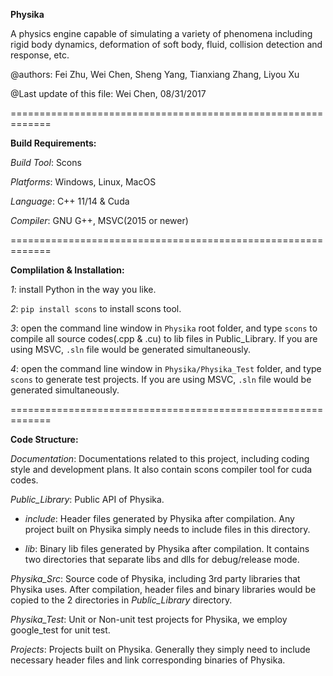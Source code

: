 **Physika**

A physics engine capable of simulating a variety of phenomena including rigid body dynamics, deformation of soft body, fluid, collision detection and response, etc.

@authors:
Fei Zhu, 
Wei Chen,
Sheng Yang, 
Tianxiang Zhang,
Liyou Xu

@Last update of this file:
Wei Chen, 08/31/2017

=============================================================

**Build Requirements:**

*Build Tool*: Scons

*Platforms*: Windows, Linux, MacOS

*Language*: C++ 11/14 & Cuda

*Compiler*: GNU G++, MSVC(2015 or newer)

=============================================================

**Complilation &  Installation:**

*1*: install Python in the way you like.

*2*: ```pip install scons``` to install scons tool.

*3*: open the command line window in ```Physika``` root folder, and type ```scons``` to compile all source codes(.cpp & .cu) to lib files in Public_Library. If you are using MSVC, ```.sln``` file would be generated simultaneously.

*4*: open the command line window in ```Physika/Physika_Test``` folder, and type ```scons``` to generate test projects. If you are using MSVC, ```.sln``` file would be generated simultaneously.

=============================================================

**Code Structure:**

*Documentation*: Documentations related to this project, including coding style and development plans. It also contain scons compiler tool for cuda codes.

*Public_Library*: Public API of Physika.

- *include*: Header files generated by Physika after compilation. Any project built on Physika simply needs to include files in this directory.
	
- *lib*: Binary lib files generated by Physika after compilation. It contains two directories that separate libs and dlls for debug/release mode.
	
*Physika_Src*: Source code of Physika, including 3rd party libraries that Physika uses. After compilation, header files and binary libraries would be copied to the 2 directories in *Public_Library* directory.

*Physika_Test*: Unit or Non-unit test projects for Physika, we employ google_test for unit test.

*Projects*: Projects built on Physika. Generally they simply need to include necessary header files and link corresponding binaries of Physika.


